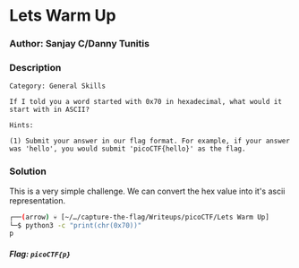 
# Lets Warm Up 

### Author: Sanjay C/Danny Tunitis

### Description

```
Category: General Skills

If I told you a word started with 0x70 in hexadecimal, what would it start with in ASCII? 

Hints:

(1) Submit your answer in our flag format. For example, if your answer was 'hello', you would submit 'picoCTF{hello}' as the flag.

```

### Solution

This is a very simple challenge. We can convert the hex value into it's ascii representation.

```bash
┌──(arrow) 💀 [~/…/capture-the-flag/Writeups/picoCTF/Lets Warm Up]
└─$ python3 -c "print(chr(0x70))"                    
p
```

##### Flag: `picoCTF{p}`
